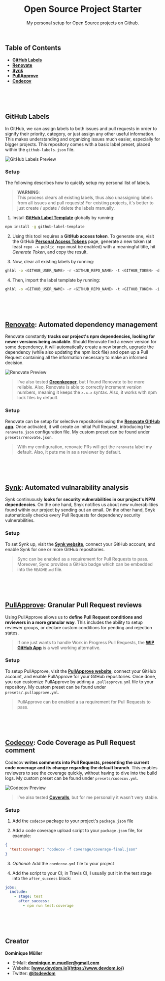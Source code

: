 <div align="center">

# Open Source Project Starter

My personal setup for Open Source projects on Github.

</div>

<br>

## Table of Contents

- **[GitHub Labels](#github-labels)**
- **[Renovate](#renovate-automated-dependency-management)**
- **[Synk](#synk-automated-vulnarability-analysis)**
- **[PullApprove](#pullapprove-granular-pull-request-reviews)**
- **[Codecov](#codecov-code-coverage-as-pull-request-comment)**

<br><br><br>

## GitHub Labels

In GitHub, we can assign labels to both issues and pull requests in order to signify their priority, category, or just assign any other
useful information. This makes understanding and organizing issues much easier, especially for bigger projects. This repository comes with a
basic label preset, placed within the `github-labels.json` file.

![GitHub Labels Preview](/docs/github-labels-preview.png?raw=true)

### Setup

The following describes how to quickly setup my personal list of labels.

> **WARNING**:<br>This process clears all existing labels, thus also unassigning labels from all issues and pull requests! For existing
> projects, it's better to just create / update / delete the labels manually.

1. Install **[GitHub Label Template](https://github.com/xavierchow/github-label-template)** globally by running:
``` bash
npm install -g github-label-template
```

2. Using this tool requires a **GitHub access token**. To generate one, visit the GitHub
**[Personal Access Tokens](https://github.com/settings/tokens)** page, generate a new token (at least `repo -> public_repo` must be
enabled) with a meaningful title, hit *Generate Token*, and copy the result.

3. Now, clear all existing labels by running:
``` bash
ghlbl -o <GITHUB_USER_NAME> -r <GITHUB_REPO_NAME> -t <GITHUB_TOKEN> -d
```

4. Then, import the label template by running:
``` bash
ghlbl -o <GITHUB_USER_NAME> -r <GITHUB_REPO_NAME> -t <GITHUB_TOKEN> -i ./presets/github-labels.json
```

<br><br><br>

## [Renovate](https://renovateapp.com/): Automated dependency management

Renovate constantly **tracks our project's npm dependencies, looking for newer versions being available**. Should Renovate find a newer
version for some dependency, it will automatically create a new branch, upgrade the dependency (while also updating the npm lock file) and
open up a Pull Request containing all the information necessary to make an informed decision.

![Renovate Preview](/docs/renovate-preview.png?raw=true)

> I've also tested **[Greenkeeper](https://greenkeeper.io/)**, but I found Renovate to be more reliable. Also, Renovate is able to correctly
> increment version numbers, meaning it keeps the `x.x.x` syntax. Also, it works with npm lock files by default.

### Setup

Renovate can be setup for selective repositories using the **[Renovate GitHub app](https://github.com/apps/renovate)**. Once activated, it
will create an initial Pull Request, introducing the `renovate.json` configuration file. My custom preset can be found under
`presets/renovate.json`.

> With my configuration, renovate PRs will get the `renovate` label my default. Also, it puts me in as a reviewer by default.

<br><br><br>

## [Synk](https://snyk.io/): Automated vulnarability analysis

Synk continuously **looks for security vulnerabilities in our project's NPM dependencies**. On the one hand, Snyk notifies us about new
vulnerabilities found within our project by sending out an email. On the other hand, Snyk automatically checks every Pull Requests for
dependency security vulnerabilities.

### Setup

To set Synk up, visit the **[Synk website](https://snyk.io/)**, connect your GitHub account, and enable Synk for one or more GitHub
repositories.

> Sync can be enabled as a requirement for Pull Requests to pass. Moreover, Sync provides a GitHub badge which can be embedded into the
`README.md` file.

<br><br><br>

## [PullApprove](https://about.pullapprove.com/): Granular Pull Request reviews

Using PullApprove allows us to **define Pull Request conditions and reviewers in a more granular way**. This includes the ability to setup
reviewer groups, or declare custom conditions for pending and rejection states.

> If one just wants to handle Work in Progress Pull Requests, the **[WIP GitHub App](https://github.com/apps/wip)** is a well working
> alternative.

### Setup

To setup PullApprove, visit the **[PullApprove website](https://pullapprove.com/)**, connect your GitHub account, and enable PullApprove
for your GitHub repositories. Once done, you can customize PullApprove by adding a `.pullapprove.yml` file to your repository. My custom
preset can be found under `presets/.pullapprove.yml`.

> PullApprove can be enabled a sa requirement for Pull Requests to pass.

<br><br><br>

## [Codecov](https://codecov.io/): Code Coverage as Pull Request comment

Codecov **writes comments into Pull Requests, presenting the current code coverage and its change regarding the default branch**. This
enables reviewers to see the coverage quickly, without having to dive into the build logs. My custom preset can be found under
`presets/codecov.yml`.

![Codecov Preview](/docs/codecov-preview.png?raw=true)

> I've also tested **[Coveralls](https://coveralls.io/)**, but for me personally it wasn't very stable.

### Setup

1. Add the `codecov` package to your project's `package.json` file

2. Add a code coverage upload script to your `package.json` file, for example:
``` json
{
  "test:coverage": "codecov -f coverage/coverage-final.json"
}
```

3. *Optional:* Add the `coedecov.yml` file to your project

4. Add the script to your CI; in Travis CI, I usually put it in the test stage into the `after_success` block:

``` yml
jobs:
  include:
    - stage: test
      after_success:
        - npm run test:coverage
```

<br><br><br>

## Creator

**Dominique Müller**

- E-Mail: **[dominique.m.mueller@gmail.com](mailto:dominique.m.mueller@gmail.com)**
- Website: **[www.devdom.io](https://www.devdom.io/)**
- Twitter: **[@itsdevdom](https://twitter.com/itsdevdom)**
